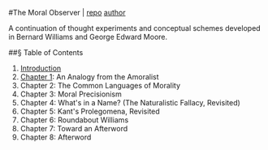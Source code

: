 #The Moral Observer | [repo](https://github.com/nerdfiles/The-Moral-Observer) [author](http://nerdfiles.net)

A continuation of thought experiments and conceptual schemes developed in Bernard Williams and George Edward Moore. 

##§ Table of Contents

1. [Introduction](https://github.com/nerdfiles/The-Moral-Observer/blob/master/Introduction.markdown)
2. [Chapter 1](https://github.com/nerdfiles/The-Moral-Observer/blob/master/Chapter%201.markdown): An Analogy from the Amoralist
3. Chapter 2: The Common Languages of Morality
4. Chapter 3: Moral Precisionism
5. Chapter 4: What's in a Name? (The Naturalistic Fallacy, Revisited)
6. Chapter 5: Kant's Prolegomena, Revisited
7. Chapter 6: Roundabout Williams
8. Chapter 7: Toward an Afterword
9. Chapter 8: Afterword
